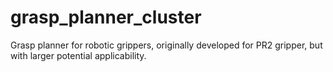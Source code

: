 # grasp_planner_cluster
Grasp planner for robotic grippers, originally developed for PR2 gripper, but with larger potential applicability. 
